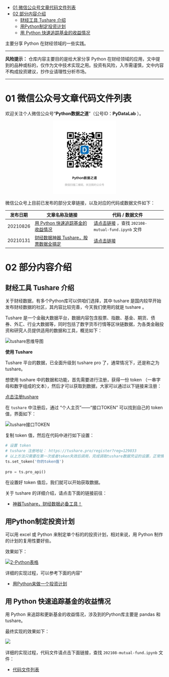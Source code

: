 - [01 微信公众号文章代码文件列表](#01-微信公众号文章代码文件列表)
- [02 部分内容介绍](#02-部分内容介绍)
  - [财经工具 Tushare 介绍](#财经工具-tushare-介绍)
  - [用Python制定投资计划](#用python制定投资计划)
  - [用 Python 快速追踪基金的收益情况](#用-python-快速追踪基金的收益情况)

主要分享 Python 在财经领域的一些实践。

---

**风险提示：** 仓库内容主要目的是给大家分享 Python 在财经领域的应用，文中提到的品种或标的，仅作为文中技术实现之用。投资有风险，入市需谨慎，文中内容不构成投资建议，抄作业请理性分析市场。

---
# 01 微信公众号文章代码文件列表

欢迎关注个人微信公众号“**Python数据之道**”（公号ID：**PyDataLab** ）。

<div align="center">
    <img src="./03image/QR-Python数据之道.jpg" width="200"/>
</div>

微信公众号上目前已发布的部分文章链接，以及对应的代码或数据文件如下：

|发布日期|文章名称及链接|代码 / 数据文件|
|-------|---------|---------|
|20210826|[用 Python 快速追踪基金的收益情况](http://liyangbit.com/)|[请点击链接](https://github.com/liyangbit/pyfinance/tree/main/01code) ，查找 `202108-mutual-fund.ipynb` 文件|
|20210131|[财经数据神器 Tushare，股票数据全搞定](https://mp.weixin.qq.com/s/c1ukemeK12flCgA-lo69fA)|[请点击链接](https://github.com/liyangbit/PyDataRoad/tree/master/comprehensive/Tushare)|

# 02 部分内容介绍

## 财经工具 Tushare 介绍

关于财经数据，有多个Python库可以供咱们选择，其中 tushare 是国内较早开始发布财经数据的社区，其内容比较完善，今天我们使用的就是 tushare 。

Tushare 是一个金融大数据平台，数据内容包含股票、指数、基金、期货、债券、外汇、行业大数据等，同时包括了数字货币行情等区块链数据，为各类金融投资和研究人员提供适用的数据和工具，概览如下：

<!-- ![tushare概览](https://tva1.sinaimg.cn/large/008eGmZEgy1gn3j7d8wnwj30is0ya45g.jpg)

全部内容很丰富，为了有助于大家有个整体的了解，阳哥绘制了一张完整的思维导图，截图如下： -->

![tushare思维导图](https://tva1.sinaimg.cn/large/008eGmZEgy1gn3r6vz09nj30u016r7mw.jpg)


**使用 Tushare**

Tushare 平台的数据，已全面升级到 tushare pro 了，通常情况下，还是称之为 tushare。

想使用 tushare 中的数据和功能，首先需要进行注册，获得一份 token （一串字母和数字组成的文本），然后才可以获取到数据，大家可以通过以下链接来注册：

[点击注册tushare](https://tushare.pro/register?reg=129033)

在 `tushare` 中注册后，通过 “个人主页”——“接口TOKEN” 可以找到自己的 token 值，界面如下：

<!-- ![tushare](images/posts/2020-04-27-plotly-txt/2.png) -->

![tushare接口TOKEN](https://tva1.sinaimg.cn/large/008eGmZEgy1gmwqwnfvdsj30l60b8aar.jpg)

复制 token 值，然后在代码中进行如下设置：

```python
# 设置 token
# tushare 注册地址： https://tushare.pro/register?reg=129033
# 以上方法只需要在第一次或者token失效后调用，完成调取tushare数据凭证的设置，正常情况下不需要重复设置。
ts.set_token('你的token值')

pro = ts.pro_api()
```

在设置好 token 值后，我们就可以开始获取数据。


关于 tushare 的详细介绍，请点击下面的链接前往：

- [神器Tushare，财经数据必备工具！](https://mp.weixin.qq.com/s/c1ukemeK12flCgA-lo69fA)

## 用Python制定投资计划

可以用 excel 或 Python 来制定单个标的的投资计划，相对来说，用 Python 制作的计划的复用性要好些。

效果如下：

[![2-Python表格](https://tva1.sinaimg.cn/large/008i3skNgy1gswp9l5g85j30oo0g276a.jpg)](https://mp.weixin.qq.com/s/1bmyG7LmXNUfXtFsb_mgnQ)

详细的实现过程，可以参考下面的内容“

- [用Python来做一个投资计划](https://mp.weixin.qq.com/s/WYuMwCJBrWaBiDs8xp2KMA)

## 用 Python 快速追踪基金的收益情况

用 Python 来追踪和更新基金的收益情况，涉及到的Python库主要是 pandas 和 tushare。

最终实现的效果如下：

![](https://tva1.sinaimg.cn/large/008i3skNgy1gtt3x6riggj60xi0u0wn802.jpg)

详细的实现过程，代码文件请点击下面链接，查找 `202108-mutual-fund.ipynb` 文件：

- [代码文件列表](https://github.com/liyangbit/pyfinance/tree/main/01code)
